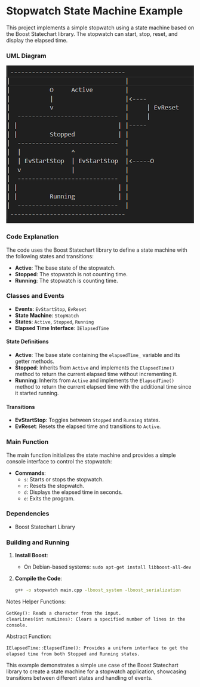 # Stopwatch State Machine Example

This project implements a simple stopwatch using a state machine based on the Boost Statechart library. The stopwatch can start, stop, reset, and display the elapsed time.

### UML Diagram

![Stopwatch UML Diagram](uml_diagram.png)

### Code Explanation

The code uses the Boost Statechart library to define a state machine with the following states and transitions:
- **Active**: The base state of the stopwatch.
- **Stopped**: The stopwatch is not counting time.
- **Running**: The stopwatch is counting time.

### Classes and Events

- **Events**: `EvStartStop`, `EvReset`
- **State Machine**: `StopWatch`
- **States**: `Active`, `Stopped`, `Running`
- **Elapsed Time Interface**: `IElapsedTime`

#### State Definitions

- **Active**: The base state containing the `elapsedTime_` variable and its getter methods.
- **Stopped**: Inherits from `Active` and implements the `ElapsedTime()` method to return the current elapsed time without incrementing it.
- **Running**: Inherits from `Active` and implements the `ElapsedTime()` method to return the current elapsed time with the additional time since it started running.

#### Transitions

- **EvStartStop**: Toggles between `Stopped` and `Running` states.
- **EvReset**: Resets the elapsed time and transitions to `Active`.

### Main Function

The main function initializes the state machine and provides a simple console interface to control the stopwatch:

- **Commands**:
  - `s`: Starts or stops the stopwatch.
  - `r`: Resets the stopwatch.
  - `d`: Displays the elapsed time in seconds.
  - `e`: Exits the program.

### Dependencies

- Boost Statechart Library

### Building and Running

1. **Install Boost**:
   - On Debian-based systems: `sudo apt-get install libboost-all-dev`
   
2. **Compile the Code**:
   ```sh
   g++ -o stopwatch main.cpp -lboost_system -lboost_serialization


Notes
Helper Functions:
```
GetKey(): Reads a character from the input.
clearLines(int numLines): Clears a specified number of lines in the console.
```
Abstract Function:

```
IElapsedTime::ElapsedTime(): Provides a uniform interface to get the elapsed time from both Stopped and Running states.
```

This example demonstrates a simple use case of the Boost Statechart library to create a state machine for a stopwatch application, showcasing transitions between different states and handling of events.